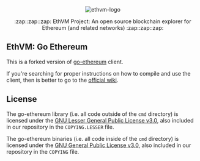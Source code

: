 <div align="center">
  <img src="https://raw.githubusercontent.com/enKryptIO/ethvm/master/.github/assets/logo.png" alt="ethvm-logo">
  <p>:zap::zap::zap: EthVM Project: An open source blockchain explorer for Ethereum (and related networks) :zap::zap::zap:</p>
</div>

## EthVM: Go Ethereum

This is a forked version of [go-ethereum](https://github.com/ethereum/go-ethereum) client. 

If you're searching for proper instructions on how to compile and use the client, then is better to go to the [official wiki](https://github.com/ethereum/go-ethereum/wiki).

## License

The go-ethereum library (i.e. all code outside of the `cmd` directory) is licensed under the
[GNU Lesser General Public License v3.0](https://www.gnu.org/licenses/lgpl-3.0.en.html), also
included in our repository in the `COPYING.LESSER` file.

The go-ethereum binaries (i.e. all code inside of the `cmd` directory) is licensed under the
[GNU General Public License v3.0](https://www.gnu.org/licenses/gpl-3.0.en.html), also included
in our repository in the `COPYING` file.
